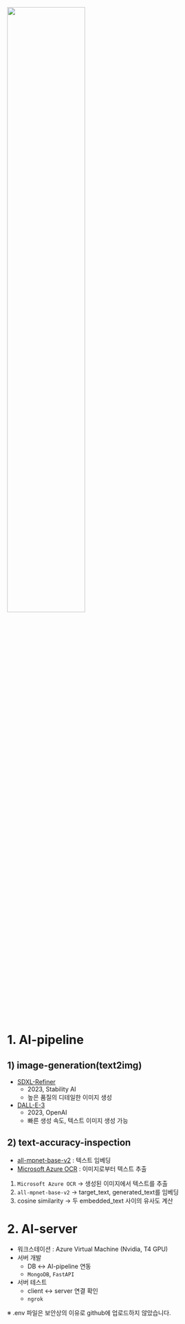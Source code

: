 <img src="https://github.com/jodog0412/ASAP_AI/assets/83653380/9b4717b7-07ef-4af8-be24-19a2a76abfaa" width="60%" height="60%">  

# 1. AI-pipeline
## 1) image-generation(text2img)
* [SDXL-Refiner](https://huggingface.co/stabilityai/stable-diffusion-xl-refiner-1.0)
  * 2023, Stability AI
  * 높은 품질의 디테일한 이미지 생성 
* [DALL-E-3](https://openai.com/dall-e-3)
  * 2023, OpenAI
  * 빠른 생성 속도, 텍스트 이미지 생성 가능
## 2) text-accuracy-inspection
* [all-mpnet-base-v2](https://huggingface.co/sentence-transformers/all-mpnet-base-v2) : 텍스트 임베딩
* [Microsoft Azure OCR](https://azure.microsoft.com/ko-kr/products/ai-services/ai-vision) : 이미지로부터 텍스트 추출
1. `Microsoft Azure OCR` → 생성된 이미지에서 텍스트를 추출 
2. `all-mpnet-base-v2` → target_text, generated_text를 임베딩
3. cosine similarity → 두 embedded_text 사이의 유사도 계산

# 2. AI-server
* 워크스테이션 : Azure Virtual Machine (Nvidia, T4 GPU)
* 서버 개발
  * DB ↔ AI-pipeline 연동
  * `MongoDB`, `FastAPI`
* 서버 테스트
  * client ↔ server 연결 확인 
  * `ngrok` 

※ .env 파일은 보안상의 이유로 github에 업로드하지 않았습니다.
